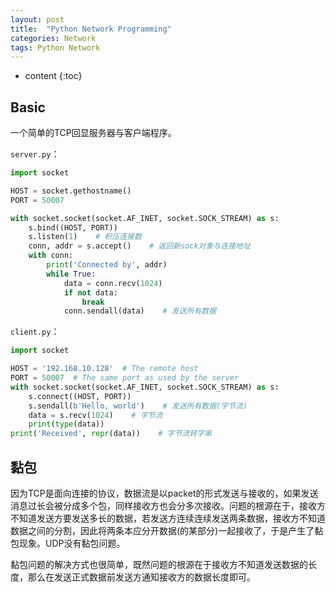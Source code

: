 ```yaml
---
layout: post
title:  "Python Network Programming"
categories: Network
tags: Python Network
---
```


* content
{:toc}

## Basic

一个简单的TCP回显服务器与客户端程序。

```server.py```：

```python
import socket

HOST = socket.gethostname()
PORT = 50007

with socket.socket(socket.AF_INET, socket.SOCK_STREAM) as s:
    s.bind((HOST, PORT))
    s.listen(1)    # 积压连接数
    conn, addr = s.accept()    # 返回新sock对象与连接地址
    with conn:
        print('Connected by', addr)
        while True:
            data = conn.recv(1024)
            if not data:
                break
            conn.sendall(data)    # 发送所有数据
```

```client.py```：

```python
import socket

HOST = '192.168.10.128'  # The remote host
PORT = 50007  # The same port as used by the server
with socket.socket(socket.AF_INET, socket.SOCK_STREAM) as s:
    s.connect((HOST, PORT))
    s.sendall(b'Hello, world')    # 发送所有数据(字节流)
    data = s.recv(1024)    # 字节流
    print(type(data))
print('Received', repr(data))    # 字节流转字串
```

## 黏包

因为TCP是面向连接的协议，数据流是以packet的形式发送与接收的，如果发送消息过长会被分成多个包，同样接收方也会分多次接收。问题的根源在于，接收方不知道发送方要发送多长的数据，若发送方连续连续发送两条数据，接收方不知道数据之间的分割，因此将两条本应分开数据(的某部分)一起接收了，于是产生了黏包现象。UDP没有黏包问题。

黏包问题的解决方式也很简单，既然问题的根源在于接收方不知道发送数据的长度，那么在发送正式数据前发送方通知接收方的数据长度即可。